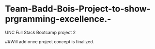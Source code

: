 # Team-Badd-Bois-Project-to-show-prgramming-excellence.-
UNC Full Stack Bootcamp project 2

##Will add once project concept is finalized. 
